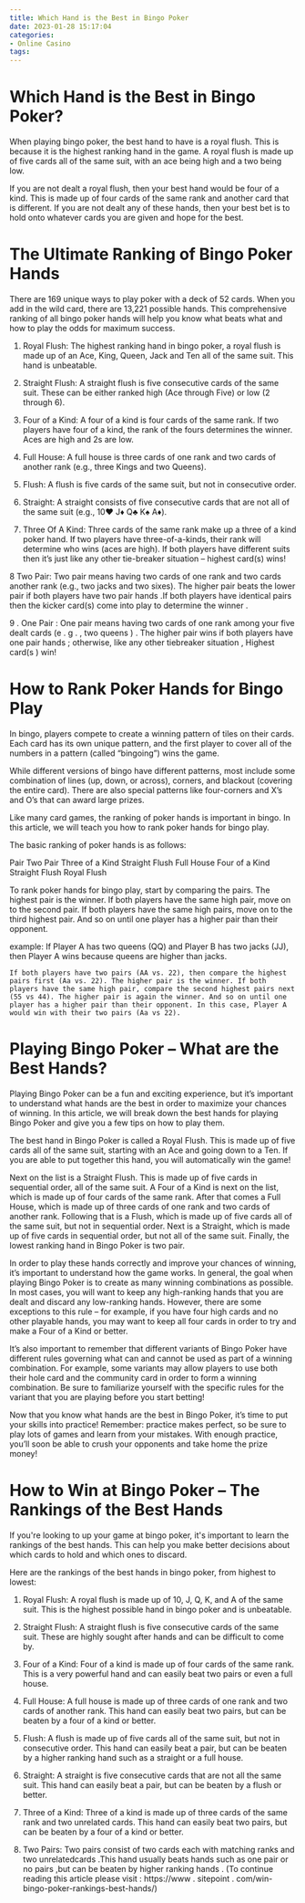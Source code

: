 ```yaml
---
title: Which Hand is the Best in Bingo Poker
date: 2023-01-28 15:17:04
categories:
- Online Casino
tags:
---
```



#  Which Hand is the Best in Bingo Poker?

When playing bingo poker, the best hand to have is a royal flush. This is because it is the highest ranking hand in the game. A royal flush is made up of five cards all of the same suit, with an ace being high and a two being low.

If you are not dealt a royal flush, then your best hand would be four of a kind. This is made up of four cards of the same rank and another card that is different. If you are not dealt any of these hands, then your best bet is to hold onto whatever cards you are given and hope for the best.

#  The Ultimate Ranking of Bingo Poker Hands

There are 169 unique ways to play poker with a deck of 52 cards. When you add in the wild card, there are 13,221 possible hands. This comprehensive ranking of all bingo poker hands will help you know what beats what and how to play the odds for maximum success.

1. Royal Flush: The highest ranking hand in bingo poker, a royal flush is made up of an Ace, King, Queen, Jack and Ten all of the same suit. This hand is unbeatable.

2. Straight Flush: A straight flush is five consecutive cards of the same suit. These can be either ranked high (Ace through Five) or low (2 through 6).

3. Four of a Kind: A four of a kind is four cards of the same rank. If two players have four of a kind, the rank of the fours determines the winner. Aces are high and 2s are low.

4. Full House: A full house is three cards of one rank and two cards of another rank (e.g., three Kings and two Queens).

5. Flush: A flush is five cards of the same suit, but not in consecutive order.

6. Straight: A straight consists of five consecutive cards that are not all of the same suit (e.g., 10♥ J♦ Q♣ K♠ A♦).

7. Three Of A Kind: Three cards of the same rank make up a three of a kind poker hand. If two players have three-of-a-kinds, their rank will determine who wins (aces are high). If both players have different suits then it’s just like any other tie-breaker situation – highest card(s) wins!

8 Two Pair: Two pair means having two cards of one rank and two cards another rank (e.g., two jacks and two sixes). The higher pair beats the lower pair if both players have two pair hands .If both players have identical pairs then the kicker card(s) come into play to determine the winner .

  9 . One Pair : One pair means having two cards of one rank among your five dealt cards (e . g . , two queens ) . The higher pair wins if both players have one pair hands ; otherwise,  like any other tiebreaker situation , Highest card(s ) win!

#  How to Rank Poker Hands for Bingo Play

In bingo, players compete to create a winning pattern of tiles on their cards. Each card has its own unique pattern, and the first player to cover all of the numbers in a pattern (called “bingoing”) wins the game.

While different versions of bingo have different patterns, most include some combination of lines (up, down, or across), corners, and blackout (covering the entire card). There are also special patterns like four-corners and X’s and O’s that can award large prizes.

Like many card games, the ranking of poker hands is important in bingo. In this article, we will teach you how to rank poker hands for bingo play.

The basic ranking of poker hands is as follows:

Pair
Two Pair
Three of a Kind
Straight
Flush
Full House
Four of a Kind
Straight Flush
Royal Flush


To rank poker hands for bingo play, start by comparing the pairs. The highest pair is the winner. If both players have the same high pair, move on to the second pair. If both players have the same high pairs, move on to the third highest pair. And so on until one player has a higher pair than their opponent.

 example: If Player A has two queens (QQ) and Player B has two jacks (JJ), then Player A wins because queens are higher than jacks.

    If both players have two pairs (AA vs. 22), then compare the highest pairs first (Aa vs. 22). The higher pair is the winner. If both players have the same high pair, compare the second highest pairs next (55 vs 44). The higher pair is again the winner. And so on until one player has a higher pair than their opponent. In this case, Player A would win with their two pairs (Aa vs 22).

#  Playing Bingo Poker – What are the Best Hands?

Playing Bingo Poker can be a fun and exciting experience, but it’s important to understand what hands are the best in order to maximize your chances of winning. In this article, we will break down the best hands for playing Bingo Poker and give you a few tips on how to play them.

The best hand in Bingo Poker is called a Royal Flush. This is made up of five cards all of the same suit, starting with an Ace and going down to a Ten. If you are able to put together this hand, you will automatically win the game!

Next on the list is a Straight Flush. This is made up of five cards in sequential order, all of the same suit. A Four of a Kind is next on the list, which is made up of four cards of the same rank. After that comes a Full House, which is made up of three cards of one rank and two cards of another rank. Following that is a Flush, which is made up of five cards all of the same suit, but not in sequential order. Next is a Straight, which is made up of five cards in sequential order, but not all of the same suit. Finally, the lowest ranking hand in Bingo Poker is two pair.

In order to play these hands correctly and improve your chances of winning, it’s important to understand how the game works. In general, the goal when playing Bingo Poker is to create as many winning combinations as possible. In most cases, you will want to keep any high-ranking hands that you are dealt and discard any low-ranking hands. However, there are some exceptions to this rule – for example, if you have four high cards and no other playable hands, you may want to keep all four cards in order to try and make a Four of a Kind or better.

It’s also important to remember that different variants of Bingo Poker have different rules governing what can and cannot be used as part of a winning combination. For example, some variants may allow players to use both their hole card and the community card in order to form a winning combination. Be sure to familiarize yourself with the specific rules for the variant that you are playing before you start betting!

Now that you know what hands are the best in Bingo Poker, it’s time to put your skills into practice! Remember: practice makes perfect, so be sure to play lots of games and learn from your mistakes. With enough practice, you’ll soon be able to crush your opponents and take home the prize money!

#  How to Win at Bingo Poker – The Rankings of the Best Hands

If you're looking to up your game at bingo poker, it's important to learn the rankings of the best hands. This can help you make better decisions about which cards to hold and which ones to discard.

Here are the rankings of the best hands in bingo poker, from highest to lowest:

1. Royal Flush: A royal flush is made up of 10, J, Q, K, and A of the same suit. This is the highest possible hand in bingo poker and is unbeatable.

2. Straight Flush: A straight flush is five consecutive cards of the same suit. These are highly sought after hands and can be difficult to come by.

3. Four of a Kind: Four of a kind is made up of four cards of the same rank. This is a very powerful hand and can easily beat two pairs or even a full house.

4. Full House: A full house is made up of three cards of one rank and two cards of another rank. This hand can easily beat two pairs, but can be beaten by a four of a kind or better.

5. Flush: A flush is made up of five cards all of the same suit, but not in consecutive order. This hand can easily beat a pair, but can be beaten by a higher ranking hand such as a straight or a full house.

6. Straight: A straight is five consecutive cards that are not all the same suit. This hand can easily beat a pair, but can be beaten by a flush or better.

7. Three of a Kind: Three of a kind is made up of three cards of the same rank and two unrelated cards. This hand can easily beat two pairs, but can be beaten by a four of a kind or better.

8. Two Pairs: Two pairs consist of two cards each with matching ranks and two unrelatedcards .This hand usually beats hands such as one pair or no pairs ,but can be beaten by higher ranking hands .           (To continue reading this article please visit : https://www . sitepoint . com/win-bingo-poker-rankings-best-hands/)